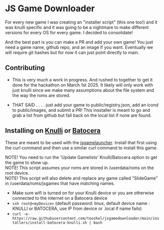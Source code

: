 # JS Game Downloader

For every new game I was creating an "installer script" (this one too!) and it was knulli specific and it was going to be a nightmare to make different versions for every OS for every game. I decided to consolidate!

And the best part is you can make a PR and add your own game! You just need a game name, github repo, and an image if you want. Eventually we will require git hashes but for now it can just point directly to main.

## Contributing

- This is very much a work in progress. And rushed to together to get it done for the hackathon on March 1st 2025. It likely will only work with just knulli since we make many assumptions about the file system and the way the roms are stored.

- THAT SAID . . . . just add your game to public/registry.json, add an icond to public/images, and submit a PR! This insstaller is meant to go and grab a list from github but fall back on the local list if none are found.

## Installing on [Knulli](https://knulli.org/) or [Batocera](https://batocera.org/)

These are meant to be used with the [jsgamelauncher](https://github.com/monteslu/jsgamelauncher). Install that first using the curl command and then use a similar curl command to install this game.

NOTE! You need to run the 'Update Gamelists' Knulli/Batocera option to get the game to show up.<br>
NOTE! This script assumes your roms are stored in /userdata/roms on the root device.<br>
NOTE! This script will also delete and replace any game called "SlideGame" in /userdata/roms/jsgames that have matching names.<br>

- Make sure wifi is turned on for your Knulli device or you are otherwise connected to the internet on a Batocera device
- `ssh root@<myDevice>` (default password: linux, default device name : KNULLI or BATOCERA, use IP from device or <myDevice>.local if name fails)
- `curl -o- https://raw.githubusercontent.com/tooshel/jsgamedownloader/main/installers/install-batocera-knulli.sh | bash`
